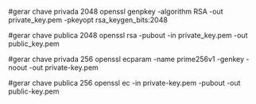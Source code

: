 
#gerar chave privada 2048
openssl genpkey -algorithm RSA -out private_key.pem -pkeyopt rsa_keygen_bits:2048

#gerar chave publica 2048
openssl rsa -pubout -in private_key.pem -out public_key.pem



#gerar chave privada 256
openssl ecparam -name prime256v1 -genkey -noout -out private-key.pem


#gerar chave publica 256
openssl ec -in private-key.pem -pubout -out public-key.pem
